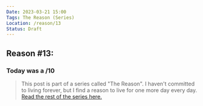 ```yaml
---
Date: 2023-03-21 15:00
Tags: The Reason (Series)
Location: /reason/13
Status: Draft
---
```


## Reason #13:

### Today was a /10

>This post is part of a series called "The Reason". I haven't committed to living forever, but I find a reason to live for one more day every day. [Read the rest of the series here.](/reason/)
